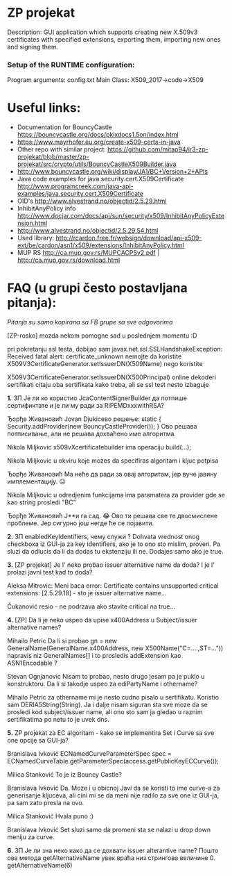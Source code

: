 # ZP projekat 

Description: GUI application which supports creating new X.509v3 certificates with specified extensions, exporting them, importing new ones and signing them.

### Setup of the RUNTIME configuration: 
Program arguments: config.txt
Main Class: X509_2017->code->X509

# Useful links:
- Documentation for BouncyCastle https://bouncycastle.org/docs/pkixdocs1.5on/index.html
- https://www.mayrhofer.eu.org/create-x509-certs-in-java
- Other repo with similar project: https://github.com/mitap94/ir3-zp-projekat/blob/master/zp-projekat/src/crypto/utils/BouncyCastleX509Builder.java
- http://www.bouncycastle.org/wiki/display/JA1/BC+Version+2+APIs
- Java code examples for java.security.cert.X509Certificate http://www.programcreek.com/java-api-examples/java.security.cert.X509Certificate
- OID's http://www.alvestrand.no/objectid/2.5.29.html
- InhibitAnyPolicy info http://www.docjar.com/docs/api/sun/security/x509/InhibitAnyPolicyExtension.html
- http://www.alvestrand.no/objectid/2.5.29.54.html
- Used library: http://rcardon.free.fr/websign/download/api-x509-ext/be/cardon/asn1/x509/extensions/InhibitAnyPolicy.html
- MUP RS http://ca.mup.gov.rs/MUPCACPSv2.pdf | http://ca.mup.gov.rs/download.html

# FAQ (u grupi često postavljana pitanja):
*Pitanja su samo kopirana sa FB grupe sa sve odgovorima*

[ZP-rosko] mozda nekom pomogne sad u poslednjem momentu :D

pri pokretanju ssl testa, dobijao sam javax.net.ssl.SSLHandshakeException: Received fatal alert: certificate_unknown
nemojte da koristite X509V3CertificateGenerator.setIssuerDN(X509Name) nego koristite

X509V3CertificateGenerator.setIssuerDN(X500Principal)
online dekoderi sertifikati citaju oba sertifikata kako treba, ali se ssl test nesto izbaguje

**1.** ЗП Је ли ко користио
JcaContentSignerBuilder да потпише сертификтате и је ли му ради за RIPEMDxxxwithRSA?

Ђорђе Живановић Jovan Djukicево решење:
static 
{
Security.addProvider(new BouncyCastleProvider());
}
Ово решава потписивање, али не решава дохваћено име алгоритма.

Nikola Miljkovic x509vXcertificatebuilder ima operaciju build(...);

Nikola Miljkovic u okviru koje mozes da specifiras algoritam i kljuc potpisa

Ђорђе Живановић Ма неће да ради за овај алгоритам, јер вуче јавину имплементацију. 😐

Nikola Miljkovic u odredjenim funkcijama ima paramatera za provider gde se kao string prosledi "BC"

Ђорђе Живановић Ј**и га сад. 😂 Ово ти решава све те двосмислене проблеме. Јер сигурно још негде ће се појавити.

**2.** ЗП enabledKeyIdentifiers, чему служи ?
Dohvata vrednost onog checkboxa iz GUI-ja za key identifiers, ako je to ono sto mislim, proveri.
Pa sluzi da odlucis da li da dodas tu ekstenziju ili ne. Dodajes samo ako je true.

**3.** [ZP projekat] Je l' neko probao issuer alternative name da doda? I je l' prolazi javni test kad to doda?

Aleksa Mitrovic: Meni baca error: Certificate contains unsupported critical extensions: [2.5.29.18] - sto je issuer alternative name...

Čukanović resio - ne podrzava ako stavite critical na true...

**4.** [ZP] Da li je neko uspeo da upise x400Address u Subject/issuer alternative names?

Mihailo Petric Da li si probao gn = new GeneralName(GeneralName.x400Address, new X500Name("C=....,ST=..."))
napravis niz GeneralNames[] i to prosledis addExtension kao ASN1Encodable ?

Stevan Ognjanovic Nisam to probao, nesto drugo jesam pa je puklo u konstruktoru. Da li si takodje uspeo za ediPartyName i othername?

Mihailo Petric za othername mi je nesto cudno pisalo u sertifikatu. Koristio sam DERIA5String(String). Ja i dalje nisam siguran sta sve moze da se prosledi kod subject/issuer name, ali ono sto sam ja gledao u raznim sertifikatima po netu to je uvek dns.

**5.** ZP projekat za EC algoritam - kako se implementira Set i Curve sa sve one opcije sa GUI-ja?

Branislava Ivković ECNamedCurveParameterSpec spec = ECNamedCurveTable.getParameterSpec(access.getPublicKeyECCurve());

Milica Stanković To je iz Bouncy Castle?

Branislava Ivković Da. Moze i u obicnoj Javi da se koristi to ime curve-a za generisanje kljuceva, ali cini mi se da meni nije radilo za sve one iz GUI-ja, pa sam zato presla na ovo.

Milica Stanković Hvala puno :)

Branislava Ivković Set sluzi samo da promeni sta se nalazi u drop down meniju za curve.

**6.** ЗП Је ли зна неко како да се дохвати issuer alterantive name?
Пошто ова метода getAlternativeName увек враћа низ стрингова величине 0.
getAlternativeName(6)

